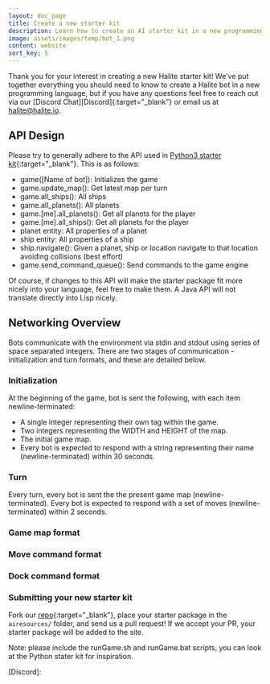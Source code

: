 ```yaml
---
layout: doc_page
title: Create a new starter kit
description: Learn how to create an AI starter kit in a new programming language for the Halite Challenge
image: assets/images/temp/bot_1.png
content: website
sort_key: 5
---
```

Thank you for your interest in creating a new Halite starter kit! We've put together everything you should need to know to create a Halite bot in a new programming language, but if you have any questions feel free to reach out via our [Discord Chat][Discord]{:target="_blank"} or email us at <halite@halite.io>.


## API Design

Please try to generally adhere to the API used in [Python3 starter kit](https://github.com/HaliteChallenge/Halite-II/tree/master/airesources/Python3){:target="_blank"}. This is as follows:

- game([Name of bot]): Initializes the game
- game.update_map(): Get latest map per turn
- game.all_ships(): All ships
- game.all_planets(): All planets
- game.[me].all_planets(): Get all planets for the player
- game.[me].all_ships(): Get all planets for the player
- planet entity: All properties of a planet
- ship entity: All properties of a ship
- ship.navigate(): Given a planet, ship or location navigate to that location avoiding collisions (best effort)
- game.send_command_queue(): Send commands to the game engine

Of course, if changes to this API will make the starter package fit more nicely into your language, feel free to make them. A Java API will not translate directly into Lisp nicely.

## Networking Overview
Bots communicate with the environment via stdin and stdout using series of space separated integers. There are two stages of communication - initialization and turn formats, and these are detailed below.

### Initialization
At the beginning of the game, bot is sent the following, with each item newline-terminated:

- A single integer representing their own tag within the game.
- Two integers representing the WIDTH and HEIGHT of the map.
- The initial game map.
- Every bot is expected to respond with a string representing their name (newline-terminated) within 30 seconds.

### Turn
Every turn, every bot is sent the the present game map (newline-terminated). Every bot is expected to respond with a set of moves (newline-terminated) within 2 seconds.

### Game map format

### Move command format

### Dock command format

### Submitting your new starter kit

Fork our [repo](https://github.com/HaliteChallenge/Halite-II/tree/master/airesources/Python3){:target="_blank"}, place your starter package in the `airesources/` folder, and send us a pull request! If we accept your PR, your starter package will be added to the site.

Note: please include the runGame.sh and runGame.bat scripts, you can look at the Python stater kit for inspiration.

[Discord]:
